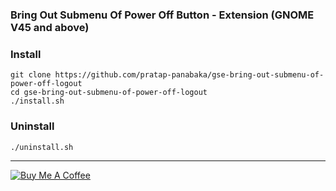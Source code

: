 ### Bring Out Submenu Of Power Off Button - Extension (GNOME V45 and above)

### Install
```
git clone https://github.com/pratap-panabaka/gse-bring-out-submenu-of-power-off-logout
cd gse-bring-out-submenu-of-power-off-logout
./install.sh
```

### Uninstall
```
./uninstall.sh
```

<hr/>

[![Buy Me A Coffee](https://img.buymeacoffee.com/button-api/?text=Buy%20me%20a%20coffee&emoji=☕&slug=pratap.panabaka&button_colour=FFDD00&font_colour=000000&font_family=Lato&outline_colour=000000&coffee_colour=ffffff)](https://www.buymeacoffee.com/pratap.panabaka)


